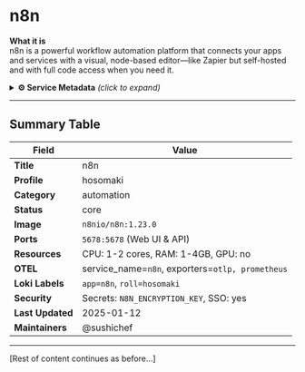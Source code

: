 # n8n

**What it is**  
n8n is a powerful workflow automation platform that connects your apps and services with a visual, node-based editor—like Zapier but self-hosted and with full code access when you need it.

<details>
<summary><strong>⚙️ Service Metadata</strong> <em>(click to expand)</em></summary>

```yaml
title: n8n
profile: hosomaki
category: automation
status: core
image: n8nio/n8n:1.23.0
ports: ["5678:5678"]
env_vars:
  N8N_ENCRYPTION_KEY: "${N8N_ENCRYPTION_KEY}"
  N8N_HOST: "${N8N_HOST:-localhost}"
  N8N_PORT: "5678"
  N8N_PROTOCOL: "${N8N_PROTOCOL:-http}"
  DB_TYPE: "postgresdb"
  DB_POSTGRESDB_HOST: "postgres"
  DB_POSTGRESDB_PORT: "5432"
  DB_POSTGRESDB_DATABASE: "${POSTGRES_DB:-sushidb}"
  DB_POSTGRESDB_USER: "${POSTGRES_USER:-sushi}"
  DB_POSTGRESDB_PASSWORD: "${POSTGRES_PASSWORD:-changeme}"
  EXECUTIONS_DATA_SAVE_ON_ERROR: "all"
  EXECUTIONS_DATA_SAVE_ON_SUCCESS: "all"
  GENERIC_TIMEZONE: "${TZ:-America/New_York}"
requires: [postgres, redis]
resources:
  cpu: "1-2"
  ram: "1GB-4GB"
  gpu: false
  storage: "5GB+"
otel:
  service_name: "n8n"
  exporters: ["otlp", "prometheus"]
loki:
  labels: ["app=n8n","roll=hosomaki"]
security:
  secrets: ["N8N_ENCRYPTION_KEY", "DB_PASSWORD"]
  sso: true
  auth_methods: ["basic", "oauth2", "api_key"]
last_updated: 2025-01-12
maintainers: ["@sushichef"]
```

</details>

---

## **Summary Table**

| **Field** | **Value** |
|-----------|-----------|
| **Title** | n8n |
| **Profile** | hosomaki |
| **Category** | automation |
| **Status** | core |
| **Image** | `n8nio/n8n:1.23.0` |
| **Ports** | `5678:5678` (Web UI & API) |
| **Resources** | CPU: 1-2 cores, RAM: 1-4GB, GPU: no |
| **OTEL** | service_name=`n8n`, exporters=`otlp, prometheus` |
| **Loki Labels** | `app=n8n`, `roll=hosomaki` |
| **Security** | Secrets: `N8N_ENCRYPTION_KEY`, SSO: yes |
| **Last Updated** | 2025-01-12 |
| **Maintainers** | @sushichef |

---

[Rest of content continues as before...]
